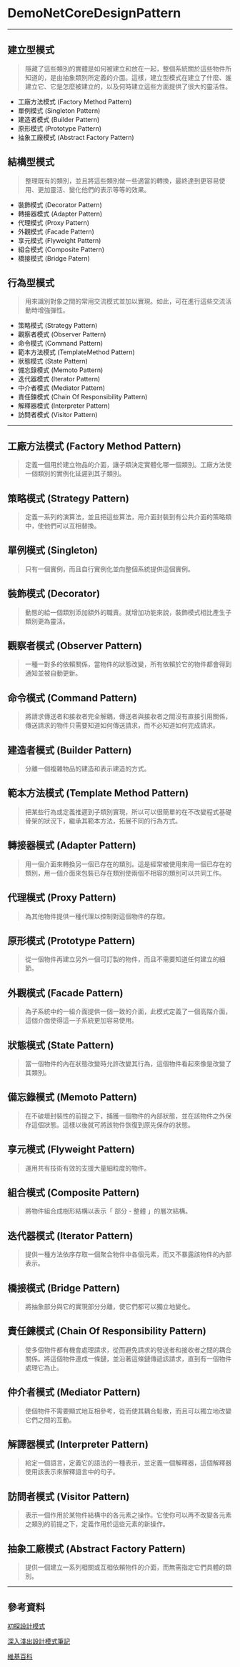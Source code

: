 ﻿# DemoNetCoreDesignPattern

---------------------------------------

## 建立型模式

> 隱藏了這些類別的實體是如何被建立和放在一起，整個系統關於這些物件所知道的，是由抽象類別所定義的介面。這樣，建立型模式在建立了什麼、誰建立它、它是怎麼被建立的，以及何時建立這些方面提供了很大的靈活性。

* 工廠方法模式 (Factory Method Pattern)
* 單例模式 (Singleton Pattern)
* 建造者模式 (Builder Pattern)
* 原形模式 (Prototype Pattern)
* 抽象工廠模式 (Abstract Factory Pattern)

## 結構型模式

> 整理既有的類別，並且將這些類別做一些適當的轉換，最終達到更容易使用、更加靈活、變化他們的表示等等的效果。

* 裝飾模式 (Decorator Pattern)
* 轉接器模式 (Adapter Pattern)
* 代理模式 (Proxy Pattern)
* 外觀模式 (Facade Pattern)
* 享元模式 (Flyweight Pattern)
* 組合模式 (Composite Pattern)
* 橋接模式 (Bridge Patern)

## 行為型模式

> 用來識別對象之間的常用交流模式並加以實現。如此，可在進行這些交流活動時增強彈性。

* 策略模式 (Strategy Pattern)
* 觀察者模式 (Observer Pattern)
* 命令模式 (Command Pattern)
* 範本方法模式 (TemplateMethod Pattern)
* 狀態模式 (State Pattern)
* 備忘錄模式 (Memoto Pattern)
* 迭代器模式 (Iterator Pattern)
* 中介者模式 (Mediator Pattern)
* 責任鍊模式 (Chain Of Responsibility Pattern)
* 解釋器模式 (Interpreter Pattern)
* 訪問者模式 (Visitor Pattern)

---------------------------------------

## 工廠方法模式 (Factory Method Pattern)

> 定義一個用於建立物品的介面，讓子類決定實體化哪一個類別。工廠方法使一個類別的實例化延遲到其子類別。

## 策略模式 (Strategy Pattern)

> 定義一系列的演算法，並且把這些算法，用介面封裝到有公共介面的策略類中，使他們可以互相替換。

## 單例模式 (Singleton)

> 只有一個實例，而且自行實例化並向整個系統提供這個實例。

## 裝飾模式 (Decorator)

> 動態的給一個類別添加額外的職責。就增加功能來說，裝飾模式相比產生子類別更為靈活。

## 觀察者模式 (Observer Pattern)

> 一種一對多的依賴關係，當物件的狀態改變，所有依賴於它的物件都會得到通知並被自動更新。

## 命令模式 (Command Pattern)

> 將請求傳送者和接收者完全解耦，傳送者與接收者之間沒有直接引用關係，傳送請求的物件只需要知道如何傳送請求，而不必知道如何完成請求。

## 建造者模式 (Builder Pattern)

> 分離一個複雜物品的建造和表示建造的方式。

## 範本方法模式 (Template Method Pattern)

> 把某些行為或定義推遲到子類別實現，所以可以很簡單的在不改變程式基礎骨架的狀況下，繼承其範本方法，拓展不同的行為方式。

## 轉接器模式 (Adapter Pattern)

> 用一個介面來轉換另一個已存在的類別。這是經常被使用來用一個已存在的類別，用一個介面來包裝已存在類別使兩個不相容的類別可以共同工作。

## 代理模式 (Proxy Pattern)

> 為其他物件提供一種代理以控制對這個物件的存取。

## 原形模式 (Prototype Pattern)

> 從一個物件再建立另外一個可訂製的物件，而且不需要知道任何建立的細節。

## 外觀模式 (Facade Pattern)

> 為子系統中的一組介面提供一個一致的介面，此模式定義了一個高階介面，這個介面使得這一子系統更加容易使用。

## 狀態模式 (State Pattern)

> 當一個物件的內在狀態改變時允許改變其行為，這個物件看起來像是改變了其類別。

## 備忘錄模式 (Memoto Pattern)

> 在不破壞封裝性的前提之下，捕獲一個物件的內部狀態，並在該物件之外保存這個狀態。這樣以後就可將該物件恢復到原先保存的狀態。

## 享元模式 (Flyweight Pattern)

> 運用共有技術有效的支援大量細粒度的物件。

## 組合模式 (Composite Pattern)

> 將物件組合成樹形結構以表示「 部分 - 整體 」的層次結構。

## 迭代器模式 (Iterator Pattern)

> 提供一種方法依序存取一個聚合物件中各個元素，而又不暴露該物件的內部表示。

## 橋接模式 (Bridge Pattern)

> 將抽象部分與它的實現部分分離，使它們都可以獨立地變化。

## 責任鍊模式 (Chain Of Responsibility Pattern)

> 使多個物件都有機會處理請求，從而避免請求的發送者和接收者之間的耦合關係。將這個物件連成一條鏈，並沿著這條鏈傳遞該請求，直到有一個物件處理它為止。

## 仲介者模式 (Mediator Pattern)

> 使個物件不需要顯式地互相參考，從而使其耦合鬆散，而且可以獨立地改變它們之間的互動。

## 解譯器模式 (Interpreter Pattern)

> 給定一個語言，定義它的語法的一種表示，並定義一個解釋器，這個解釋器使用該表示來解釋語言中的句子。

## 訪問者模式 (Visitor Pattern)

> 表示一個作用於某物件結構中的各元素之操作。它使你可以再不改變各元素之類別的前提之下，定義作用於這些元素的新操作。

## 抽象工廠模式 (Abstract Factory Pattern)

> 提供一個建立一系列相關或互相依賴物件的介面，而無需指定它們具體的類別。

---------------------------------------

## 參考資料

[初探設計模式](https://ithelp.ithome.com.tw/users/20112528/ironman/2113) 

[深入淺出設計模式筆記](http://corrupt003-design-pattern.blogspot.com/2017/02/blog-post.html)

[維基百科](https://zh.wikipedia.org/zh-tw/)
